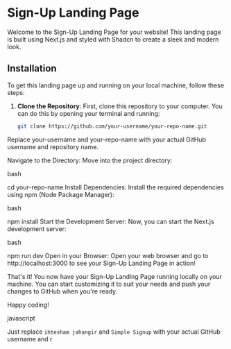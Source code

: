 # Sign-Up Landing Page

Welcome to the Sign-Up Landing Page for your website! This landing page is built using Next.js and styled with Shadcn to create a sleek and modern look.

## Installation

To get this landing page up and running on your local machine, follow these steps:

1. **Clone the Repository**: First, clone this repository to your computer. You can do this by opening your terminal and running:

   ```bash
   git clone https://github.com/your-username/your-repo-name.git
Replace your-username and your-repo-name with your actual GitHub username and repository name.

Navigate to the Directory: Move into the project directory:

bash

cd your-repo-name
Install Dependencies: Install the required dependencies using npm (Node Package Manager):

bash

npm install
Start the Development Server: Now, you can start the Next.js development server:

bash

npm run dev
Open in your Browser: Open your web browser and go to http://localhost:3000 to see your Sign-Up Landing Page in action!

That's it! You now have your Sign-Up Landing Page running locally on your machine. You can start customizing it to suit your needs and push your changes to GitHub when you're ready.

Happy coding!

javascript


Just replace `ihtesham jahangir` and `Simple Signup` with your actual GitHub username and r